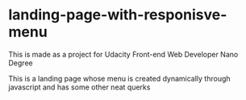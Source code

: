 # landing-page-with-responisve-menu

This is made as a project for Udacity Front-end Web Developer Nano Degree

This is a landing page whose menu is created dynamically through javascript and has some other neat querks
